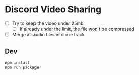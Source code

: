 # Discord Video Sharing

- [ ] Try to keep the video under 25mb <!-- Use Handbrake preset? -->
  - [ ] If already under the limit, the file won't be compressed
- [ ] Merge all audio files into one track <!-- ffmpeg -i in.mp4 -filter_complex "[0:a]amerge=inputs=2[a]" -ac 1 -map 0:v -map "[a]" -c:v copy out.mp4 -->

## Dev

```bash
npm install
npm run package
```
